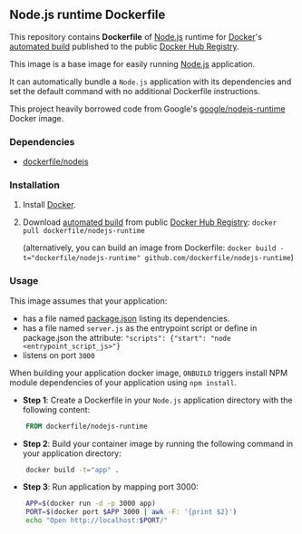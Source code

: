 ## Node.js runtime Dockerfile


This repository contains **Dockerfile** of [Node.js](http://nodejs.org/) runtime for [Docker](https://www.docker.com/)'s [automated build](https://registry.hub.docker.com/u/dockerfile/nodejs-runtime/) published to the public [Docker Hub Registry](https://registry.hub.docker.com/).

This image is a base image for easily running [Node.js](http://nodejs.org/) application.

It can automatically bundle a `Node.js` application with its dependencies and set the default command with no additional Dockerfile instructions.

This project heavily borrowed code from Google's [google/nodejs-runtime](https://registry.hub.docker.com/u/google/nodejs-runtime/) Docker image.


### Dependencies

* [dockerfile/nodejs](http://dockerfile.github.io/#/nodejs)


### Installation

1. Install [Docker](https://www.docker.com/).

2. Download [automated build](https://registry.hub.docker.com/u/dockerfile/nodejs-runtime/) from public [Docker Hub Registry](https://registry.hub.docker.com/): `docker pull dockerfile/nodejs-runtime`

   (alternatively, you can build an image from Dockerfile: `docker build -t="dockerfile/nodejs-runtime" github.com/dockerfile/nodejs-runtime`)


### Usage

This image assumes that your application:

* has a file named [package.json](https://www.npmjs.org/doc/json.html) listing its dependencies.
* has a file named `server.js` as the entrypoint script or define in package.json the attribute: `"scripts": {"start": "node <entrypoint_script_js>"}`
* listens on port `3000`

When building your application docker image, `ONBUILD` triggers install NPM module dependencies of your application using `npm install`.

* **Step 1**: Create a Dockerfile in your `Node.js` application directory with the following content:

```dockerfile
    FROM dockerfile/nodejs-runtime
```

* **Step 2**: Build your container image by running the following command in your application directory:

```sh
    docker build -t="app" .
```

* **Step 3**: Run application by mapping port 3000:

```sh
    APP=$(docker run -d -p 3000 app)
    PORT=$(docker port $APP 3000 | awk -F: '{print $2}')
    echo "Open http://localhost:$PORT/"
```
